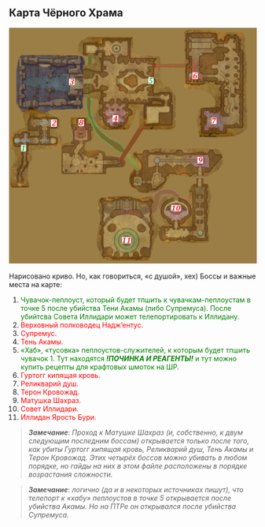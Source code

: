 ## Карта Чёрного Храма ##


![BT_map](/img/BT_Map.png)


Нарисовано криво. Но, как говориться, «с душой», хех) Боссы и важные места на карте:
1. <span style = "color:green">Чувачок-пеплоуст, который будет тпшить к чувачкам-пеплоустам в точке 5 после убийства Тени Акамы (либо Супремуса). После убийтсва Совета Иллидари может телепортировать к Иллидану.</span>
2. <span style = "color:red">Верховный полководец Надж’ентус.</span>
3. <span style = "color:red">Супремус.</span>
4. <span style = "color:red">Тень Акамы.</span>
5. <span style = "color:green">«Хаб», «тусовка» пеплоустов-служителей, к которым будет тпшить чувачок 1. Тут находятся ***!ПОЧИНКА И РЕАГЕНТЫ!*** и тут можно купить рецепты для крафтовых шмоток на ШР.</span>
6. <span style = "color:red">Гуртогг кипящая кровь.</span>
7. <span style = "color:red">Реликварий душ.</span>
8. <span style = "color:red">Терон Кровожад.</span>
9. <span style = "color:red">Матушка Шахраз.</span>
10. <span style = "color:red">Совет Иллидари.</span>
11. <span style = "color:red">Иллидан Ярость Бури.</span>


> ***Замечание***: *Проход к Матушке Шахраз (и, собственно, к двум следующим последним боссам) открывается только после того, как убиты Гуртогг кипящая кровь, Реликварий душ, Тень Акамы и Терон Кровожад. Этих четырёх боссов можно убивать в любом порядке, но гайды на них в этом файле расположены в порядке возрастания сложности.*


> ***Замечание***: *логично (да и в некоторых источниках пишут), что телепорт к «хабу» пеплоустов в точке 5 открывается после убийства Акамы. Но на ПТРе он открывался после убийства Супремуса.*

